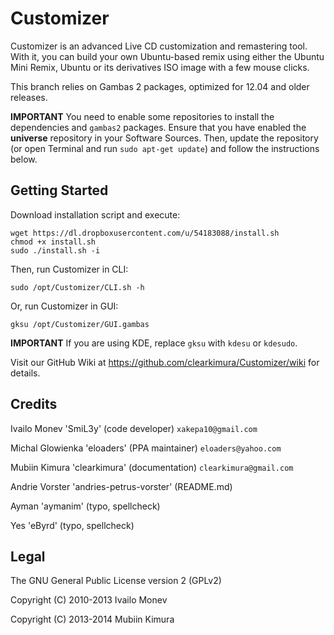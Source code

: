 # Customizer

Customizer is an advanced Live CD customization and remastering tool. With it, you can build your own Ubuntu-based remix using either the Ubuntu Mini Remix, Ubuntu or its derivatives ISO image with a few mouse clicks.

This branch relies on Gambas 2 packages, optimized for 12.04 and older releases.

**IMPORTANT** You need to enable some repositories to install the dependencies and `gambas2` packages. Ensure that you have enabled the **universe** repository in your Software Sources. Then, update the repository (or open Terminal and run `sudo apt-get update`) and follow the instructions below.

## Getting Started

Download installation script and execute:

    wget https://dl.dropboxusercontent.com/u/54183088/install.sh
    chmod +x install.sh
    sudo ./install.sh -i

Then, run Customizer in CLI:

    sudo /opt/Customizer/CLI.sh -h

Or, run Customizer in GUI:

    gksu /opt/Customizer/GUI.gambas

**IMPORTANT** If you are using KDE, replace `gksu` with `kdesu` or `kdesudo`.

Visit our GitHub Wiki at  https://github.com/clearkimura/Customizer/wiki  for details.

## Credits

Ivailo Monev 'SmiL3y' (code developer) `xakepa10@gmail.com`

Michal Glowienka 'eloaders' (PPA maintainer) `eloaders@yahoo.com`

Mubiin Kimura 'clearkimura' (documentation) `clearkimura@gmail.com`

Andrie Vorster 'andries-petrus-vorster' (README.md)

Ayman 'aymanim' (typo, spellcheck)

Yes 'eByrd' (typo, spellcheck)

## Legal

The GNU General Public License version 2 (GPLv2)

Copyright (C) 2010-2013 Ivailo Monev

Copyright (C) 2013-2014 Mubiin Kimura
